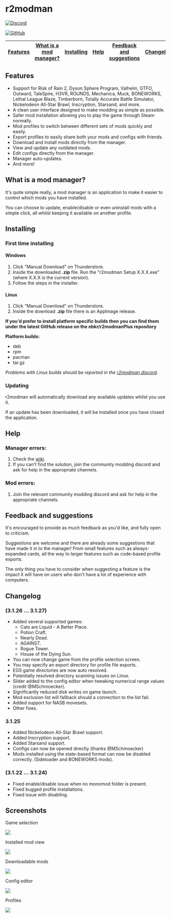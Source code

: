 # r2modman

[![Discord](https://img.shields.io/discord/727304496522461185?label=r2modman%20Discord&style=for-the-badge)](https://discord.gg/jE2zWHY)

[![GitHub](https://img.shields.io/github/license/ebkr/r2modmanPlus?color=orange&style=for-the-badge)](https://github.com/ebkr/r2modmanPlus)

| [Features](#features) | [What is a mod manager?](#what-is-a-mod-manager) | [Installing](#installing) | [Help](#help) | [Feedback and suggestions](#feedback-and-suggestions) | [Changelog](#changelog) | [Screenshots](#screenshots) |
|---|---|---|---|---|---|---|

## Features
- Support for Risk of Rain 2, Dyson Sphere Program, Valheim, GTFO, Outward, TaleSpire, H3VR, ROUNDS, Mechanica, Muck, BONEWORKS,
Lethal League Blaze, Timberborn, Totally Accurate Battle Simulator, Nickelodeon All-Star Brawl, Inscryption, Starsand, and more.
- A clean user interface designed to make modding as simple as possible.
- Safer mod installation allowing you to play the game through Steam normally.
- Mod profiles to switch between different sets of mods quickly and easily.
- Export profiles to easily share both your mods and configs with friends.
- Download and install mods directly from the manager.
- View and update any outdated mods.
- Edit configs directly from the manager.
- Manager auto-updates.
- And more!

## What is a mod manager?
It's quite simple really, a mod manager is an application to make it easier to control which mods you have installed.

You can choose to update, enable/disable or even uninstall mods with a simple click, all whilst keeping it available on another profile.

## Installing

### First time installing
#### Windows
1. Click "Manual Download" on Thunderstore.
2. Inside the downloaded **.zip** file. Run the "r2modman Setup X.X.X.exe" (where X.X.X is the current version).
3. Follow the steps in the installer.

#### Linux
1. Click "Manual Download" on Thunderstore.
2. Inside the download **.zip** file there is an AppImage release.

**If you'd prefer to install platform specific builds then you can find them under the latest GitHub release on the ebkr/r2modmanPlus repository**

**Platform builds:**
 - deb
 - rpm
 - pacman
 - tar.gz

 _Problems with Linux builds should be reported in the [r2modman discord](https://discord.gg/jE2zWHY)._

### Updating
r2modman will automatically download any available updates whilst you use it.

If an update has been downloaded, it will be installed once you have closed the application.

## Help
### Manager errors:
1. Check the [wiki](https://github.com/ebkr/r2modmanPlus/wiki).
2. If you can't find the solution, join the community modding discord and ask for help in the appropriate channels.

### Mod errors:
1. Join the relevant community modding discord and ask for help in the appropriate channels.

## Feedback and suggestions
It's encouraged to provide as much feedback as you'd like, and fully open to criticism.

Suggestions are welcome and there are already some suggestions that have made it in to the manager!
From small features such as always-expanded cards, all the way to larger features such as code-based profile exports.

The only thing you have to consider when suggesting a feature is the impact it will have on users who don't have a lot of experience with computers.

## Changelog
### (3.1.26 ... 3.1.27)
- Added several supported games:
  - Cats are Liquid - A Better Place.
  - Potion Craft.
  - Nearly Dead.
  - AGAINST.
  - Rogue Tower.
  - House of the Dying Sun.
- You can now change game from the profile selection screen.
- You may specify an export directory for profile file exports.
- EGS game directories are now auto resolved.
- Potentially resolved directory scanning issues on Linux.
- Slider added to the config editor when tweaking numerical range values (credit @MSchmoecker).
- Significantly reduced disk writes on game launch.
- Mod exclusion list will fallback should a connection to the list fail.
- Added support for NASB movesets.
- Other fixes.

### 3.1.25
- Added Nickelodeon All-Star Brawl support.
- Added Inscryption support.
- Added Starsand support.
- Configs can now be opened directly (thanks @MSchmoecker)
- Mods installed using the state-based format can now be disabled correctly. (Sideloader and BONEWORKS mods).

### (3.1.22 ... 3.1.24)
- Fixed enable/disable issue when no monomod folder is present.
- Fixed bugged profile installations.
- Fixed issue with disabling.

## Screenshots

Game selection

![](https://i.imgur.com/mmzY9xQ.png)

Installed mod view

![](https://i.imgur.com/d7w4qEl.png)

Downloadable mods

![](https://i.imgur.com/eoIAMMP.png)

Config editor

![](https://i.imgur.com/RT6HsxF.png)

Profiles

![](https://i.imgur.com/nLfNaQJ.png)

